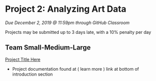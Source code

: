 # Project 2: Analyzing Art Data
*Due December 2, 2019 @ 11:59pm through GitHub Classroom*

Projects may be submitted up to 3 days late, with a 10% penalty per day

<h2>Team Small-Medium-Large </h2>

<a href="https://info-4602-5602.github.io/project-2-wikiart-smallmediumlarge/" target="_blank">Project Title Here</a>
- Project documentation found at ( learn more ) link at bottom of introduction section
